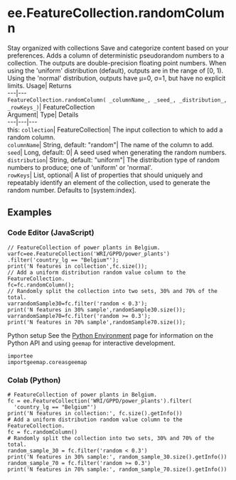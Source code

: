  
#  ee.FeatureCollection.randomColumn 
Stay organized with collections  Save and categorize content based on your preferences. 
Adds a column of deterministic pseudorandom numbers to a collection. The outputs are double-precision floating point numbers. When using the 'uniform' distribution (default), outputs are in the range of [0, 1). Using the 'normal' distribution, outputs have μ=0, σ=1, but have no explicit limits. Usage| Returns  
---|---  
`FeatureCollection.randomColumn( _columnName_, _seed_, _distribution_, _rowKeys_)`| FeatureCollection  
Argument| Type| Details  
---|---|---  
this: `collection`| FeatureCollection| The input collection to which to add a random column.  
`columnName`| String, default: "random"| The name of the column to add.  
`seed`| Long, default: 0| A seed used when generating the random numbers.  
`distribution`| String, default: "uniform"| The distribution type of random numbers to produce; one of 'uniform' or 'normal'.  
`rowKeys`| List, optional| A list of properties that should uniquely and repeatably identify an element of the collection, used to generate the random number. Defaults to [system:index].  
## Examples
### Code Editor (JavaScript)
```
// FeatureCollection of power plants in Belgium.
varfc=ee.FeatureCollection('WRI/GPPD/power_plants')
.filter('country_lg == "Belgium"');
print('N features in collection',fc.size());
// Add a uniform distribution random value column to the FeatureCollection.
fc=fc.randomColumn();
// Randomly split the collection into two sets, 30% and 70% of the total.
varrandomSample30=fc.filter('random < 0.3');
print('N features in 30% sample',randomSample30.size());
varrandomSample70=fc.filter('random >= 0.3');
print('N features in 70% sample',randomSample70.size());
```

Python setup
See the [ Python Environment](https://developers.google.com/earth-engine/guides/python_install) page for information on the Python API and using `geemap` for interactive development.
```
importee
importgeemap.coreasgeemap
```

### Colab (Python)
```
# FeatureCollection of power plants in Belgium.
fc = ee.FeatureCollection('WRI/GPPD/power_plants').filter(
  'country_lg == "Belgium"')
print('N features in collection:', fc.size().getInfo())
# Add a uniform distribution random value column to the FeatureCollection.
fc = fc.randomColumn()
# Randomly split the collection into two sets, 30% and 70% of the total.
random_sample_30 = fc.filter('random < 0.3')
print('N features in 30% sample:', random_sample_30.size().getInfo())
random_sample_70 = fc.filter('random >= 0.3')
print('N features in 70% sample:', random_sample_70.size().getInfo())
```

